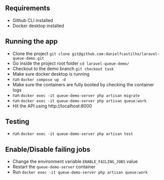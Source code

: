 ## Requirements
- Github CLI installed
- Docker desktop installed

## Running the app
- Clone the project `git clone git@github.com:danielfcastilho/laravel-queue-demo.git`
- Go inside the project root folder `cd laravel-queue-demo/`
- Checkout to the demo branch `git checkout task`
- Make sure docker desktop is running
- run `docker compose up -d`
- Make sure the containers are fully booted by checking the container logs
- run `docker exec -it queue-demo-server php artisan migrate`
- run `docker exec -it queue-demo-server php artisan queue:work`
- Hit the API using http://localhost:8000

## Testing
- run `docker exec -it queue-demo-server php artisan test`

## Enable/Disable failing jobs
- Change the environment variable `ENABLE_FAILING_JOBS` value
- Restart the `queue-demo-server` container
- Run `docker exec -it queue-demo-server php artisan queue:work` 